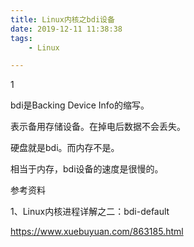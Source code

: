 ```yaml
---
title: Linux内核之bdi设备
date: 2019-12-11 11:38:38
tags:
	- Linux

---
```


1

bdi是Backing Device Info的缩写。

表示备用存储设备。在掉电后数据不会丢失。

硬盘就是bdi。而内存不是。

相当于内存，bdi设备的速度是很慢的。





参考资料

1、Linux内核进程详解之二：bdi-default

https://www.xuebuyuan.com/863185.html